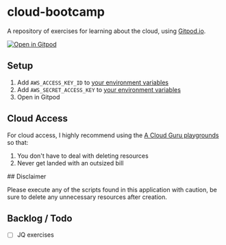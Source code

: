 
# cloud-bootcamp

A repository of exercises for learning about the cloud, using [Gitpod.io](https://gitpod.io/).

[![Open in Gitpod](https://gitpod.io/button/open-in-gitpod.svg)](https://gitpod.io/#https://github.com/openupthecloud/cloud-bootcamp)

## Setup 

1. Add `AWS_ACCESS_KEY_ID` to [your environment variables](https://www.gitpod.io/docs/environment-variables)
2. Add `AWS_SECRET_ACCESS_KEY` to [your environment variables](https://www.gitpod.io/docs/environment-variables)
2. Open in Gitpod

## Cloud Access

For cloud access, I highly recommend using the [A Cloud Guru playgrounds](https://acloudguru.com/platform/cloud-sandbox-playgrounds) so that: 

1. You don't have to deal with deleting resources
2. Never get landed with an outsized bill

## Disclaimer

Please execute any of the scripts found in this application with caution, be sure to delete any unnecessary resources after creation. 

## Backlog / Todo

- [ ] JQ exercises